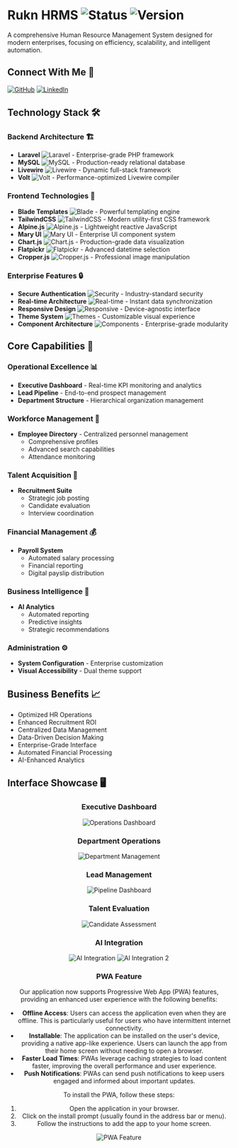 # Rukn HRMS ![Status](https://img.shields.io/badge/Status-Active-success) ![Version](https://img.shields.io/badge/Version-1.0-blue)

A comprehensive Human Resource Management System designed for modern enterprises, focusing on efficiency, scalability, and intelligent automation.

## Connect With Me 🤝
[![GitHub](https://img.shields.io/badge/GitHub-shadmanshaikh-181717?style=flat&logo=github)](https://github.com/shadmanshaikh)
[![LinkedIn](https://img.shields.io/badge/LinkedIn-shadmanshaikh-0077B5?style=flat&logo=linkedin)](https://www.linkedin.com/in/shadman-shaikh-xan)

## Technology Stack 🛠️

### Backend Architecture 🏗️
- **Laravel** ![Laravel](https://img.shields.io/badge/Laravel-FF2D20?style=flat&logo=laravel&logoColor=white) - Enterprise-grade PHP framework
- **MySQL** ![MySQL](https://img.shields.io/badge/MySQL-4479A1?style=flat&logo=mysql&logoColor=white) - Production-ready relational database
- **Livewire** ![Livewire](https://img.shields.io/badge/Livewire-FF69B4?style=flat) - Dynamic full-stack framework
- **Volt** ![Volt](https://img.shields.io/badge/Volt-764ABC?style=flat) - Performance-optimized Livewire compiler

### Frontend Technologies 🎨
- **Blade Templates** ![Blade](https://img.shields.io/badge/Blade-FF2D20?style=flat) - Powerful templating engine
- **TailwindCSS** ![TailwindCSS](https://img.shields.io/badge/TailwindCSS-38B2AC?style=flat&logo=tailwind-css&logoColor=white) - Modern utility-first CSS framework
- **Alpine.js** ![Alpine.js](https://img.shields.io/badge/Alpine.js-8BC0D0?style=flat) - Lightweight reactive JavaScript
- **Mary UI** ![Mary UI](https://img.shields.io/badge/Mary_UI-7952B3?style=flat) - Enterprise UI component system
- **Chart.js** ![Chart.js](https://img.shields.io/badge/Chart.js-FF6384?style=flat&logo=chart.js&logoColor=white) - Production-grade data visualization
- **Flatpickr** ![Flatpickr](https://img.shields.io/badge/Flatpickr-36B37E?style=flat) - Advanced datetime selection
- **Cropper.js** ![Cropper.js](https://img.shields.io/badge/Cropper.js-00C7B7?style=flat) - Professional image manipulation

### Enterprise Features 🔒
- **Secure Authentication** ![Security](https://img.shields.io/badge/Security-Enhanced-success) - Industry-standard security
- **Real-time Architecture** ![Real-time](https://img.shields.io/badge/Real--time-Enabled-success) - Instant data synchronization
- **Responsive Design** ![Responsive](https://img.shields.io/badge/Responsive-Yes-success) - Device-agnostic interface
- **Theme System** ![Themes](https://img.shields.io/badge/Themes-Dynamic-success) - Customizable visual experience
- **Component Architecture** ![Components](https://img.shields.io/badge/Components-Modular-success) - Enterprise-grade modularity

## Core Capabilities 💪

### Operational Excellence 📊
- **Executive Dashboard** - Real-time KPI monitoring and analytics
- **Lead Pipeline** - End-to-end prospect management
- **Department Structure** - Hierarchical organization management

### Workforce Management 👥
- **Employee Directory** - Centralized personnel management
  - Comprehensive profiles
  - Advanced search capabilities
  - Attendance monitoring
  
### Talent Acquisition 🎯
- **Recruitment Suite**
  - Strategic job posting
  - Candidate evaluation
  - Interview coordination
  
### Financial Management 💰
- **Payroll System**
  - Automated salary processing
  - Financial reporting
  - Digital payslip distribution
  
### Business Intelligence 🧠
- **AI Analytics**
  - Automated reporting
  - Predictive insights
  - Strategic recommendations
  
### Administration ⚙️
- **System Configuration** - Enterprise customization
- **Visual Accessibility** - Dual theme support

## Business Benefits 📈

- Optimized HR Operations
- Enhanced Recruitment ROI
- Centralized Data Management
- Data-Driven Decision Making
- Enterprise-Grade Interface
- Automated Financial Processing
- AI-Enhanced Analytics

## Interface Showcase 🖥️

<div align="center">

### Executive Dashboard
![Operations Dashboard](https://github.com/shadmanshaikh/rukn-hrms/blob/main/public/photos/dashboard.png?raw=true)

### Department Operations
![Department Management](https://github.com/shadmanshaikh/rukn-hrms/blob/main/public/photos/dept.png)

### Lead Management
![Pipeline Dashboard](https://github.com/shadmanshaikh/rukn-hrms/blob/main/public/photos/leads.png)

### Talent Evaluation
![Candidate Assessment](https://github.com/shadmanshaikh/rukn-hrms/blob/main/public/photos/shortlist.png)

### AI Integration
![AI Integration](https://github.com/shadmanshaikh/rukn-hrms/blob/main/public/photos/ai.png)
![AI Integration 2](https://github.com/shadmanshaikh/rukn/blob/main/public/photos/ai2.png)

### PWA Feature
Our application now supports Progressive Web App (PWA) features, providing an enhanced user experience with the following benefits:

- **Offline Access**: Users can access the application even when they are offline. This is particularly useful for users who have intermittent internet connectivity.
- **Installable**: The application can be installed on the user's device, providing a native app-like experience. Users can launch the app from their home screen without needing to open a browser.
- **Faster Load Times**: PWAs leverage caching strategies to load content faster, improving the overall performance and user experience.
- **Push Notifications**: PWAs can send push notifications to keep users engaged and informed about important updates.

To install the PWA, follow these steps:
1. Open the application in your browser.
2. Click on the install prompt (usually found in the address bar or menu).
3. Follow the instructions to add the app to your home screen.

![PWA Feature](https://github.com/shadmanshaikh/rukn/blob/main/public/photos/pwa.png)

</div>
